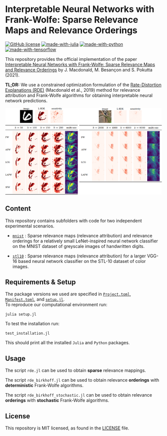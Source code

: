 # Interpretable Neural Networks with Frank-Wolfe: Sparse Relevance Maps and Relevance Orderings

[![GitHub license](https://img.shields.io/github/license/jmaces/fw-rde)](https://github.com/jmaces/fw-rde/blob/master/LICENSE)
[![made-with-julia](https://img.shields.io/badge/Made%20with-Julia-1f425f.svg)](https://www.julialang.org/)
[![made-with-python](https://img.shields.io/badge/Made%20with-Python-1f425f.svg)](https://www.python.org/)
[![made-with-tensorflow](https://img.shields.io/badge/Made%20with-Tensorflow-1f425f.svg)](https://tensorflow.org/)

This repository provides the official implementation of the paper [Interpretable Neural Networks with Frank-Wolfe: Sparse Relevance Maps and Relevance Orderings](https://arxiv.org/abs/2110.08105) by J. Macdonald, M. Besançon and S. Pokutta (2021).

**TL;DR:** We use a constrained optimization formulation of the [Rate-Distortion Explanations (RDE)](https://arxiv.org/abs/1905.11092) (Macdonald et al., 2019) method for relevance attribution and Frank-Wolfe algorithms for obtaining interpretable neural network predictions.

![](rde_mnist_stl10.png)

## Content

This repository contains subfolders with code for two independent experimental scenarios.

- [`mnist`](mnist) : Sparse relevance maps (relevance attribution) and relevance orderings for a relatively small LeNet-inspired neural network classifier on the MNIST dataset of greyscale images of handwritten digits.

- [`stl10`](stl10) : Sparse relevance maps (relevance attribution) for a larger VGG-16 based neural network classifier on the STL-10 dataset of color images.


## Requirements & Setup

The package versions we used are specified in [`Project.toml`](Project.toml), [`Manifest.toml`](Manifest.toml), and [`setup.jl`](setup.jl).  
To reproduce our computational environment run:

```console
julia setup.jl
```

To test the installation run:
```console
test_installation.jl
```

This should print all the installed `Julia` and `Python` packages.

## Usage

The script `rde.jl` can be used to obtain **sparse** relevance mappings.

The script `rde_birkhoff.jl` can be used to obtain relevance **orderings** with **deterministic** Frank-Wolfe algorithms.

The script `rde_birkhoff_stochastic.jl` can be used to obtain relevance **orderings** with **stochastic** Frank-Wolfe algorithms.

## License

This repository is MIT licensed, as found in the [LICENSE](LICENSE) file.
